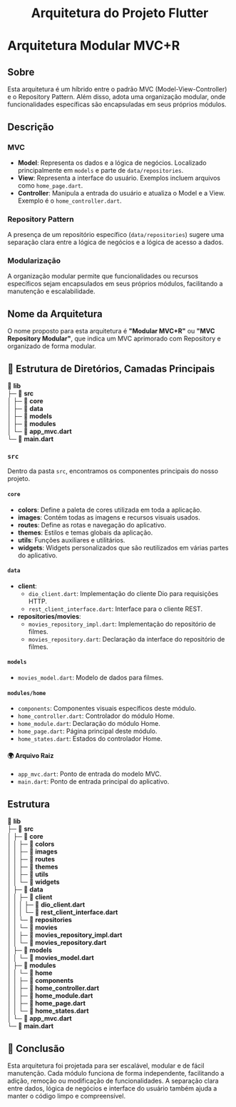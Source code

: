 # <div align="center"> Arquitetura do Projeto Flutter </div>

# Arquitetura Modular MVC+R

## Sobre

Esta arquitetura é um híbrido entre o padrão MVC (Model-View-Controller) e o Repository Pattern. Além disso, adota uma organização modular, onde funcionalidades específicas são encapsuladas em seus próprios módulos.

## Descrição

### MVC

- **Model**: Representa os dados e a lógica de negócios. Localizado principalmente em `models` e parte de `data/repositories`.
- **View**: Representa a interface do usuário. Exemplos incluem arquivos como `home_page.dart`.
- **Controller**: Manipula a entrada do usuário e atualiza o Model e a View. Exemplo é o `home_controller.dart`.

### Repository Pattern

A presença de um repositório específico (`data/repositories`) sugere uma separação clara entre a lógica de negócios e a lógica de acesso a dados.

### Modularização

A organização modular permite que funcionalidades ou recursos específicos sejam encapsulados em seus próprios módulos, facilitando a manutenção e escalabilidade.

## Nome da Arquitetura

O nome proposto para esta arquitetura é **"Modular MVC+R"** ou **"MVC Repository Modular"**, que indica um MVC aprimorado com Repository e organizado de forma modular.

## 📂 Estrutura de Diretórios, Camadas Principais

📂 **lib**  
├─ 📂 **src**  
│ ├─ 📂 **core**  
│ ├─ 📂 **data**  
│ ├─ 📂 **models**  
│ ├─ 📂 **modules**  
│ └─ 📄 **app_mvc.dart**  
└─ 📄 **main.dart**  


### `src`

Dentro da pasta `src`, encontramos os componentes principais do nosso projeto.

#### `core`

- **colors**: Define a paleta de cores utilizada em toda a aplicação.
- **images**: Contém todas as imagens e recursos visuais usados.
- **routes**: Define as rotas e navegação do aplicativo.
- **themes**: Estilos e temas globais da aplicação.
- **utils**: Funções auxiliares e utilitários.
- **widgets**: Widgets personalizados que são reutilizados em várias partes do aplicativo.

#### `data`

- **client**: 
  - `dio_client.dart`: Implementação do cliente Dio para requisições HTTP.
  - `rest_client_interface.dart`: Interface para o cliente REST.
- **repositories/movies**: 
  - `movies_repository_impl.dart`: Implementação do repositório de filmes.
  - `movies_repository.dart`: Declaração da interface do repositório de filmes.

#### `models`

- `movies_model.dart`: Modelo de dados para filmes.

#### `modules/home`

- `components`: Componentes visuais específicos deste módulo.
- `home_controller.dart`: Controlador do módulo Home.
- `home_module.dart`: Declaração do módulo Home.
- `home_page.dart`: Página principal deste módulo.
- `home_states.dart`: Estados do controlador Home.

#### 🌍 Arquivo Raiz

- `app_mvc.dart`: Ponto de entrada do modelo MVC.
- `main.dart`: Ponto de entrada principal do aplicativo.


## Estrutura

📂 **lib**  
├─ 📂 **src**  
│ ├─ 📂 **core**  
│ │ ├─ 📂 **colors**  
│ │ ├─ 📂 **images**  
│ │ ├─ 📂 **routes**  
│ │ ├─ 📂 **themes**  
│ │ ├─ 📂 **utils**  
│ │ └─ 📂 **widgets**  
│ ├─ 📂 **data**  
│ │ ├─ 📂 **client**  
│ │ │ ├─ 📄 **dio_client.dart**  
│ │ │ └─ 📄 **rest_client_interface.dart**  
│ │ └─ 📂 **repositories**  
│ │ └─ 📂 **movies**  
│ │ ├─ 📄 **movies_repository_impl.dart**  
│ │ └─ 📄 **movies_repository.dart**  
│ ├─ 📂 **models**  
│ │ └─ 📄 **movies_model.dart**  
│ ├─ 📂 **modules**  
│ │ └─ 📂 **home**  
│ │ ├─ 📂 **components**  
│ │ ├─ 📄 **home_controller.dart**  
│ │ ├─ 📄 **home_module.dart**  
│ │ ├─ 📄 **home_page.dart**  
│ │ └─ 📄 **home_states.dart**  
│ └─ 📄 **app_mvc.dart**  
└─ 📄 **main.dart**  

## 🌟 Conclusão

Esta arquitetura foi projetada para ser escalável, modular e de fácil manutenção. Cada módulo funciona de forma independente, facilitando a adição, remoção ou modificação de funcionalidades. A separação clara entre dados, lógica de negócios e interface do usuário também ajuda a manter o código limpo e compreensível.

